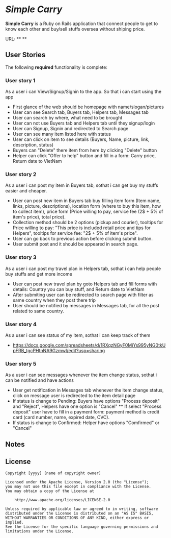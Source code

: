 # *Simple Carry*

**Simple Carry** is a Ruby on Rails application that connect people to get to know each other and buy/sell stuffs oversea without shiping price. 

URL: ** **

## User Stories

The following **required** functionality is complete:

### User story 1
As a user i can View/Signup/Signin to the app. So that i can start using the app 
* First glance of the web should be homepage with name/slogan/pictures
* User can see Search tab, Buyers tab, Helpers tab, Messages tab
* User can search by where, what need to be brought
* User can not use Buyers tab and Helpers tab until they signup/login
* User can Signup, Signin and redirected to Search page
* User can see many item listed here with status
* User can click on item to see details (Buyers, Name, picture, link, description, status)
* Buyers can "Delete" there item from here by clicking "Delete" button
* Helper can click "Offer to help" button and fill in a form: Carry price, Return date to VietNam

### User story 2
As a user i can post my item in Buyers tab, sothat i can get buy my stuffs easier and cheaper.
* User can post new item in Buyers tab buy filling item form (Item name, links, picture, descriptions), location form (where to buy this item, how to collect item), price form (Price willing to pay, service fee (2$ + 5% of item's price), total price).
* Collection method should be 2 options (pickup and courier), tooltips for Price willing to pay: "This price is included retail price and tips for Helpers", tooltips for service fee: "2$ + 5% of item's price".
* User can go back to previous action before clicking submit button.
* User submit post and it should be appeared in search page.

### User story 3
As a user i can post my travel plan in Helpers tab, sothat i can help people buy stuffs and get more income
* User can post new travel plan by goto Helpers tab and fill forms with details: Country you can buy stuff, and Return date to VietNam
* After submiting user can be redirected to search page with filter as same country when they post there trip
* User should be notified by messages in Messages tab, for all the post related to same country.

### User story 4
As a user i can see status of my item, sothat i can keep track of them
* https://docs.google.com/spreadsheets/d/1RXqzNGyF0MiYs995yNG0tkUpFRB_tgcPHtnNA9GzmwI/edit?usp=sharing

### User story 5
As a user i can see messages whenever the item change status, sothat i can be notified and have actions
* User get notification in Messages tab whenever the item change status, click on message user is redirected to the item detail page
* If status is change to Pending: Buyers have options "Process deposit" and "Reject", Helpers have one option is "Cancel"
** If select "Process deposit" user have to fill in a payment form: payment method is credit card (card number, name, expired date, CVC).
* If status is change to Confirmed: Helper have options "Comfirmed" or "Cancel"


## Notes


## License

    Copyright [yyyy] [name of copyright owner]

    Licensed under the Apache License, Version 2.0 (the "License");
    you may not use this file except in compliance with the License.
    You may obtain a copy of the License at

        http://www.apache.org/licenses/LICENSE-2.0

    Unless required by applicable law or agreed to in writing, software
    distributed under the License is distributed on an "AS IS" BASIS,
    WITHOUT WARRANTIES OR CONDITIONS OF ANY KIND, either express or implied.
    See the License for the specific language governing permissions and
    limitations under the License.
